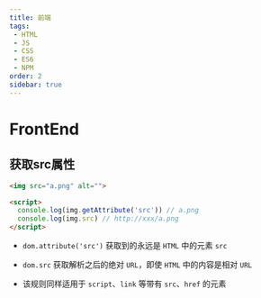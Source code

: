```yaml
---
title: 前端
tags:
 - HTML
 - JS
 - CSS
 - ES6
 - NPM
order: 2
sidebar: true
---
```


# FrontEnd

## 获取src属性

```html
<img src="a.png" alt="">

<script>
  console.log(img.getAttribute('src')) // a.png
  console.log(img.src) // http://xxx/a.png
</script>
```

- `dom.attribute('src')` 获取到的永远是 `HTML` 中的元素 `src`

- `dom.src` 获取解析之后的绝对 `URL`，即使 `HTML` 中的内容是相对 `URL`

- 该规则同样适用于 `script`、`link` 等带有 `src`、`href` 的元素
